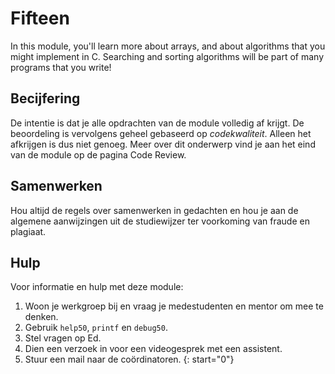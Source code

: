 # Fifteen

In this module, you'll learn more about arrays, and about algorithms that you might implement in C. Searching and sorting algorithms will be part of many programs that you write!

## Becijfering

De intentie is dat je alle opdrachten van de module volledig af krijgt. De beoordeling is vervolgens geheel gebaseerd op *codekwaliteit*. Alleen het afkrijgen is dus niet genoeg. Meer over dit onderwerp vind je aan het eind van de module op de pagina Code Review.

## Samenwerken

Hou altijd de regels over samenwerken in gedachten en hou je aan de algemene aanwijzingen uit de studiewijzer ter voorkoming van fraude en plagiaat.

## Hulp

Voor informatie en hulp met deze module:

1. Woon je werkgroep bij en vraag je medestudenten en mentor om mee te denken.
1. Gebruik `help50`, `printf` en `debug50`.
1. Stel vragen op Ed.
1. Dien een verzoek in voor een videogesprek met een assistent.
1. Stuur een mail naar de coördinatoren.
{: start="0"}
